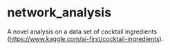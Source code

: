 # network_analysis
A novel analysis on a data set of cocktail ingredients (https://www.kaggle.com/ai-first/cocktail-ingredients).
